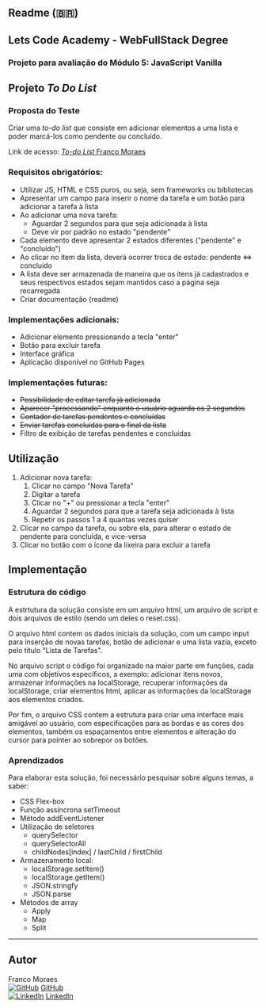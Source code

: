 ## Readme (:brazil:)
## Lets Code Academy - WebFullStack Degree
### Projeto para avaliação do Módulo 5: JavaScript Vanilla
## Projeto <i>To Do List</i>  
  
### Proposta do Teste

Criar uma <i>to-do list</i> que consiste em adicionar elementos a uma lista e poder marcá-los como pendente ou concluído.

Link de acesso: [<i>To-do List</i> Franco Moraes](https://francomoraes.github.io/to-do-list/)

### Requisitos obrigatórios:
- Utilizar JS, HTML e CSS puros, ou seja, sem frameworks ou bibliotecas
- Apresentar um campo para inserir o nome da tarefa e um botão para adicionar a tarefa à lista
- Ao adicionar uma nova tarefa:
  - Aguardar 2 segundos para que seja adicionada à lista
  - Deve vir por padrão no estado "pendente"
- Cada elemento deve apresentar 2 estados diferentes ("pendente" e "concluído") 
- Ao clicar no item da lista, deverá ocorrer troca de estado: pendente <=> concluído
- A lista deve ser armazenada de maneira que os itens já cadastrados e seus respectivos estados sejam mantidos caso a página seja recarregada
- Criar documentação (readme)

### Implementações adicionais:
- Adicionar elemento pressionando a tecla "enter"
- Botão para excluir tarefa
- Interface gráfica
- Aplicação disponível no GitHub Pages

### Implementações futuras:
- ~~Possibilidade de editar tarefa já adicionada~~
- ~~Aparecer "processando" enquanto o usuário aguarda os 2 segundos~~
- ~~Contador de tarefas pendentes e concluídas~~
- ~~Enviar tarefas concluídas para o final da lista~~
- Filtro de exibição de tarefas pendentes e concluídas

## Utilização
1.  Adicionar nova tarefa:
    1.  Clicar no campo "Nova Tarefa"
    2.  Digitar a tarefa
    3.  Clicar no "+" ou pressionar a tecla "enter"
    4.  Aguardar 2 segundos para que a tarefa seja adicionada à lista
    5.  Repetir os passos 1 a 4 quantas vezes quiser
2.  Clicar no campo da tarefa, ou sobre ela, para alterar o estado de pendente para concluída, e vice-versa
3.  Clicar no botão com o ícone da lixeira para excluir a tarefa

## Implementação

### Estrutura do código

A estrtutura da solução consiste em um arquivo html, um arquivo de script e dois arquivos de estilo (sendo um deles o reset.css).

O arquivo html contem os dados iniciais da solução, com um campo input para inserção de novas tarefas, botão de adicionar e uma lista vazia, exceto pelo título "Lista de Tarefas".

No arquivo script o código foi organizado na maior parte em funções, cada uma com objetivos específicos, a exemplo: adicionar itens novos, armazenar informações na localStorage, recuperar informações da localStorage, criar elementos html, aplicar as informações da localStorage aos elementos criados.

Por fim, o arquivo CSS contem a estrutura para criar uma interface mais amigável ao usuário, com especificações para as bordas e as cores dos elementos, também os espaçamentos entre elementos e alteração do cursor para pointer ao sobrepor os botões.

### Aprendizados

Para elaborar esta solução, foi necessário pesquisar sobre alguns temas, a saber:

- CSS Flex-box
- Função assíncrona setTimeout
- Método addEventListener
- Utilização de seletores
  - querySelector
  - querySelectorAll
  - childNodes[index] / lastChild / firstChild
- Armazenamento local:
  - localStorage.setItem()
  - localStorage.getItem()
  - JSON.stringfy
  - JSON.parse
- Métodos de array
  - Apply
  - Map
  - Split
<hr>

## Autor

Franco Moraes <br>
[![GitHub](https://i.stack.imgur.com/tskMh.png)]() [GitHub](https://github.com/francomoraes) <br>
[![LinkedIn](https://i.stack.imgur.com/gVE0j.png)]() [LinkedIn](https://www.linkedin.com/in/francomoraes/)
